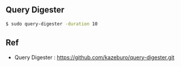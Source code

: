 ## Query Digester

```sh
$ sudo query-digester -duration 10
```

## Ref

- Query Digester : https://github.com/kazeburo/query-digester.git
